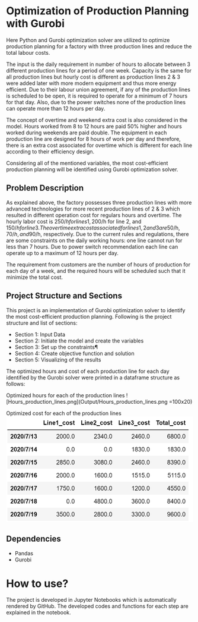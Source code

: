# Optimization of Production Planning with Gurobi
Here Python and Gurobi optimization solver are utilized to optimize production planning for a factory with three production lines and reduce the total labour costs.

The input is the daily requirement in number of hours to allocate between 3 different production lines for a period of one week. Capacity is the same for all production lines but hourly cost is different as production lines 2 & 3 were added later with more modern equipment and thus more energy efficient. Due to their labour union agreement, if any of the production lines is scheduled to be open, it is required to operate for a minimum of 7 hours for that day. Also, due to the power switches none of the production lines can operate more than 12 hours per day.

The concept of overtime and weekend extra cost is also considered in the model. Hours worked from 8 to 12 hours are paid 50% higher and hours worked during weekends are paid double. The equipment in each production line are designed for 8 hours of work per day and therefore, there is an extra cost associated for overtime which is different for each line according to their efficiency design.

Considering all of the mentioned variables, the most cost-efficient production planning will be identified using Gurobi optimization solver.

## Problem Description

As explained above, the factory possesses three production lines with more advanced technologies for more recent production lines of 2 & 3 which resulted in different operation cost for regulars hours and overtime. The hourly labor cost is 250$/h for lines 1, 200$/h for line 2, and 150$/h for line 3. The overtime extra cost associated for lines 1, 2 and 3 are 50$/h, 70$/h, and 90$/h, respectively. Due to the current rules and regulations, there are some constraints on the daily working hours: one line cannot run for less than 7 hours. Due to power switch recommendation each line can operate up to a maximum of 12 hours per day.

The requirement from customers are the number of hours of production for each day of a week, and the required hours will be scheduled such that it minimize the total cost. 


## Project Structure and Sections

This project is an implementation of Gurobi optimization solver to identify the  most cost-efficient production planning. Following is the project structure and list of sections:

* Section 1: Input Data
* Section 2: Initiate the model and create the variables
* Section 3: Set up the constraints¶
* Section 4: Create objective function and solution
* Section 5: Visualizing of the results

The optimized hours and cost of each production line for each day identified by the Gurobi solver were printed in a dataframe structure as follows:

Optimized hours for each of the production lines
![Hours_production_lines.png](Output/Hours_production_lines.png =100x20)

Optimized cost for each of the production lines
![Cost_production_lines.png](Output/Cost_production_lines.png)

## Dependencies
* Pandas
* Gurobi 


How to use?
===========
The project is developed in Jupyter Notebooks which is automatically rendered by GitHub. The developed codes and functions for each step are explained in the notebook.









